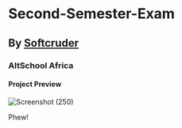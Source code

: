 # Second-Semester-Exam

## By [Softcruder](https://softcruder.github.io)

### AltSchool Africa

#### Project Preview

![Screenshot (250)](https://user-images.githubusercontent.com/60460558/200195184-9d04ec89-37bc-4b00-b47e-c92b22f26b7a.png)


Phew!
